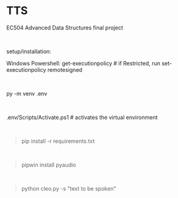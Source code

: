 # TTS
EC504 Advanced Data Structures final project

<br/>

setup/installation:

Windows Powershell:
get-executionpolicy # if Restricted, run set-executionpolicy remotesigned

<br/>

py -m venv .env

<br/>

.env/Scripts/Activate.ps1 # activates the virtual environment

<br/>

> pip install -r requirements.txt

<br/>

> pipwin install pyaudio

<br/>

>python cleo.py -s "text to be spoken"
